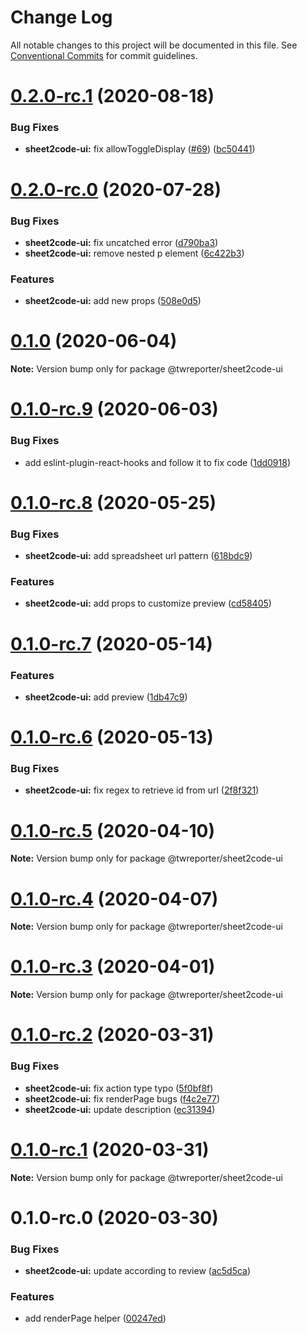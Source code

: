 # Change Log

All notable changes to this project will be documented in this file.
See [Conventional Commits](https://conventionalcommits.org) for commit guidelines.

# [0.2.0-rc.1](https://github.com/twreporter/orangutan/compare/@twreporter/sheet2code-ui@0.2.0-rc.0...@twreporter/sheet2code-ui@0.2.0-rc.1) (2020-08-18)


### Bug Fixes

* **sheet2code-ui:** fix allowToggleDisplay ([#69](https://github.com/twreporter/orangutan/issues/69)) ([bc50441](https://github.com/twreporter/orangutan/commit/bc50441a36266ca7e4993780ae3929d4385fc8ed))





# [0.2.0-rc.0](https://github.com/twreporter/orangutan/compare/@twreporter/sheet2code-ui@0.1.0...@twreporter/sheet2code-ui@0.2.0-rc.0) (2020-07-28)


### Bug Fixes

* **sheet2code-ui:** fix uncatched error ([d790ba3](https://github.com/twreporter/orangutan/commit/d790ba3e76bc948bf47a30c78973576503d6285a))
* **sheet2code-ui:** remove nested p element ([6c422b3](https://github.com/twreporter/orangutan/commit/6c422b3d5383f63264989b22490210b93e78d7df))


### Features

* **sheet2code-ui:** add new props ([508e0d5](https://github.com/twreporter/orangutan/commit/508e0d5815d288f1c062c0d8895cc1b750044abf))





# [0.1.0](https://github.com/twreporter/orangutan/compare/@twreporter/sheet2code-ui@0.1.0-rc.9...@twreporter/sheet2code-ui@0.1.0) (2020-06-04)

**Note:** Version bump only for package @twreporter/sheet2code-ui





# [0.1.0-rc.9](https://github.com/twreporter/orangutan/compare/@twreporter/sheet2code-ui@0.1.0-rc.8...@twreporter/sheet2code-ui@0.1.0-rc.9) (2020-06-03)


### Bug Fixes

* add eslint-plugin-react-hooks and follow it to fix code ([1dd0918](https://github.com/twreporter/orangutan/commit/1dd0918b471a487bf5eeaddbcece386585d7b4a4))





# [0.1.0-rc.8](https://github.com/twreporter/orangutan/compare/@twreporter/sheet2code-ui@0.1.0-rc.7...@twreporter/sheet2code-ui@0.1.0-rc.8) (2020-05-25)


### Bug Fixes

* **sheet2code-ui:** add spreadsheet url pattern ([618bdc9](https://github.com/twreporter/orangutan/commit/618bdc97e3a49c940a8a0eff9ce743c2e74e9f86))


### Features

* **sheet2code-ui:** add props to customize preview ([cd58405](https://github.com/twreporter/orangutan/commit/cd58405feb45f4bbe2bbc097864eafc8d0952bcc))





# [0.1.0-rc.7](https://github.com/twreporter/orangutan/compare/@twreporter/sheet2code-ui@0.1.0-rc.6...@twreporter/sheet2code-ui@0.1.0-rc.7) (2020-05-14)


### Features

* **sheet2code-ui:** add preview ([1db47c9](https://github.com/twreporter/orangutan/commit/1db47c9e6470082680a1dbf04df55d32bce52b7f))





# [0.1.0-rc.6](https://github.com/twreporter/orangutan/compare/@twreporter/sheet2code-ui@0.1.0-rc.5...@twreporter/sheet2code-ui@0.1.0-rc.6) (2020-05-13)


### Bug Fixes

* **sheet2code-ui:** fix regex to retrieve id from url ([2f8f321](https://github.com/twreporter/orangutan/commit/2f8f321e67efe8b5c10f41740fe5c023a6a06fcd))





# [0.1.0-rc.5](https://github.com/twreporter/orangutan/compare/@twreporter/sheet2code-ui@0.1.0-rc.4...@twreporter/sheet2code-ui@0.1.0-rc.5) (2020-04-10)

**Note:** Version bump only for package @twreporter/sheet2code-ui





# [0.1.0-rc.4](https://github.com/twreporter/orangutan/compare/@twreporter/sheet2code-ui@0.1.0-rc.3...@twreporter/sheet2code-ui@0.1.0-rc.4) (2020-04-07)

**Note:** Version bump only for package @twreporter/sheet2code-ui





# [0.1.0-rc.3](https://github.com/twreporter/orangutan/compare/@twreporter/sheet2code-ui@0.1.0-rc.2...@twreporter/sheet2code-ui@0.1.0-rc.3) (2020-04-01)

**Note:** Version bump only for package @twreporter/sheet2code-ui





# [0.1.0-rc.2](https://github.com/twreporter/orangutan/compare/@twreporter/sheet2code-ui@0.1.0-rc.1...@twreporter/sheet2code-ui@0.1.0-rc.2) (2020-03-31)


### Bug Fixes

* **sheet2code-ui:** fix action type typo ([5f0bf8f](https://github.com/twreporter/orangutan/commit/5f0bf8fd69a49e16f3c430655cf5af7097ba6cbb))
* **sheet2code-ui:** fix renderPage bugs ([f4c2e77](https://github.com/twreporter/orangutan/commit/f4c2e775e02647bda9de804d0511cdc73550bcf2))
* **sheet2code-ui:** update description ([ec31394](https://github.com/twreporter/orangutan/commit/ec31394a062f5288e45df780b10bf393b06771a3))





# [0.1.0-rc.1](https://github.com/twreporter/orangutan/compare/@twreporter/sheet2code-ui@0.1.0-rc.0...@twreporter/sheet2code-ui@0.1.0-rc.1) (2020-03-31)

**Note:** Version bump only for package @twreporter/sheet2code-ui





# 0.1.0-rc.0 (2020-03-30)


### Bug Fixes

* **sheet2code-ui:** update according to review ([ac5d5ca](https://github.com/twreporter/orangutan/commit/ac5d5cab528429920ef1d3f5d5663a33c79ae5fe))


### Features

* add renderPage helper ([00247ed](https://github.com/twreporter/orangutan/commit/00247eddce39da637014d6fb29a3daa54891f6a1))
